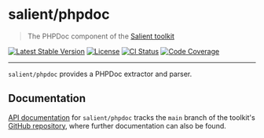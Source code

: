 # salient/phpdoc

> The PHPDoc component of the [Salient toolkit][toolkit]

<p>
  <a href="https://packagist.org/packages/salient/toolkit"><img src="https://poser.pugx.org/salient/toolkit/v" alt="Latest Stable Version" /></a>
  <a href="https://packagist.org/packages/salient/toolkit"><img src="https://poser.pugx.org/salient/toolkit/license" alt="License" /></a>
  <a href="https://github.com/salient-labs/toolkit/actions"><img src="https://github.com/salient-labs/toolkit/actions/workflows/ci.yml/badge.svg" alt="CI Status" /></a>
  <a href="https://codecov.io/gh/salient-labs/toolkit"><img src="https://codecov.io/gh/salient-labs/toolkit/graph/badge.svg?token=Y0l9ZeEtrI" alt="Code Coverage" /></a>
</p>

---

`salient/phpdoc` provides a PHPDoc extractor and parser.

## Documentation

[API documentation][api-docs] for `salient/phpdoc` tracks the `main` branch of
the toolkit's [GitHub repository][toolkit], where further documentation can also
be found.

[api-docs]: https://salient-labs.github.io/toolkit/namespace-Salient.PHPDoc.html
[toolkit]: https://github.com/salient-labs/toolkit
